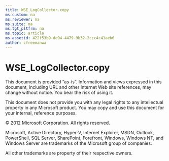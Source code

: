 ```yaml
---
title: WSE_LogCollector.copy
ms.custom: na
ms.reviewer: na
ms.suite: na
ms.tgt_pltfrm: na
ms.topic: article
ms.assetid: 422f53b9-de94-4479-9b32-2ccc4c41aeb0
author: cfreemanwa
---
```

# WSE_LogCollector.copy
This document is provided “as\-is”. Information and views expressed in this document, including URL and other Internet Web site references, may change without notice. You bear the risk of using it.  
  
This document does not provide you with any legal rights to any intellectual property in any Microsoft product. You may copy and use this document for your internal, reference purposes.  
  
© 2012 Microsoft Corporation.  All rights reserved.  
  
Microsoft, Active Directory, Hyper\-V, Internet Explorer, MSDN, Outlook, PowerShell, SQL Server, SharePoint, Forefront, Windows, Windows NT, and Windows Server are trademarks of the Microsoft group of companies.  
  
All other trademarks are property of their respective owners.  
  
